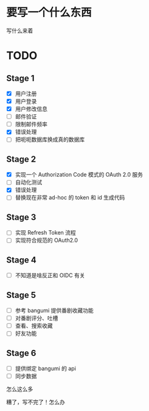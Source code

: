 # 要写一个什么东西

写什么来着

# TODO

## Stage 1

* [X] 用户注册
* [X] 用户登录
* [X] 用户修改信息
* [ ] 邮件验证
* [ ] 限制邮件频率
* [X] 错误处理
* [ ] 把呃呃数据库换成真的数据库

## Stage 2

* [X] 实现一个 Authorization Code 模式的 OAuth 2.0 服务
* [ ] 自动化测试
* [X] 错误处理
* [ ] 替换现在非常 ad-hoc 的 token 和 id 生成代码

## Stage 3

* [ ] 实现 Refresh Token 流程
* [ ] 实现符合规范的 OAuth2.0

## Stage 4

* [ ] 不知道是啥反正和 OIDC 有关

## Stage 5

* [ ] 参考 bangumi 提供番剧收藏功能
* [ ] 对番剧评分、吐槽
* [ ] 查看、搜索收藏
* [ ] 好友功能

## Stage 6

* [ ] 提供绑定 bangumi 的 api
* [ ] 同步数据

怎么这么多

糟了，写不完了！怎么办
